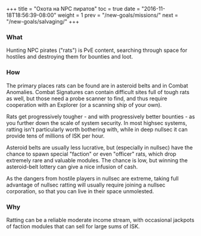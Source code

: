 +++
title = "Охота на NPC пиратов"
toc = true
date = "2016-11-18T18:56:39-08:00"
weight = 1
prev = "/new-goals/missions/"
next = "/new-goals/salvaging/"
+++

### What

Hunting NPC pirates ("rats") is PvE content,
searching through space for hostiles and destroying them for bounties and loot.

### How

The primary places rats can be found are in asteroid belts 
and in Combat Anomalies.  Combat Signatures can contain
difficult sites full of tough rats as well, but those need
a probe scanner to find, and thus require cooperation with an Explorer
(or a scanning ship of your own).

Rats get progressively tougher - and with progressively better bounties - 
as you further down the scale of system security.
In most highsec systems, ratting isn't particularly worth bothering with,
while in deep nullsec it can provide tens of millions of ISK per hour.

Asteroid belts are usually less lucrative, but (especially in nullsec)
have the chance to spawn special "faction" or even "officer" rats,
which drop extremely rare and valuable modules.  The chance is low,
but winning the asteroid-belt lottery can give a nice infusion of cash.

As the dangers from hostile players in nullsec are extreme, taking
full advantage of nullsec ratting will usually require joining 
a nullsec corporation, so that you can live in their space unmolested.

### Why

Ratting can be a reliable moderate income stream,
with occasional jackpots of faction modules that can sell 
for large sums of ISK.
